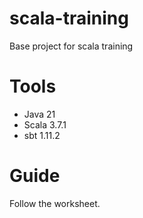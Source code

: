 # scala-training
Base project for scala training

# Tools
 
* Java 21
* Scala 3.7.1
* sbt 1.11.2

# Guide

Follow the worksheet.